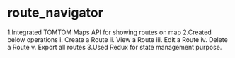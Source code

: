 # route_navigator

1.Integrated TOMTOM Maps API for showing routes on map
2.Created below operations
  i. Create a Route
  ii. View a Route
  iii. Edit a Route
  iv. Delete a Route
  v. Export all routes
3.Used Redux for state management purpose.
